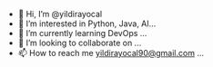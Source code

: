 - 👋 Hi, I’m @yildirayocal
- 👀 I’m interested in Python, Java, AI...
- 🌱 I’m currently learning DevOps ...
- 💞️ I’m looking to collaborate on ...
- 📫 How to reach me yildirayocal90@gmail.com ...

<!---
yildirayocal/yildirayocal is a ✨ special ✨ repository because its `README.md` (this file) appears on your GitHub profile.
You can click the Preview link to take a look at your changes.
--->
